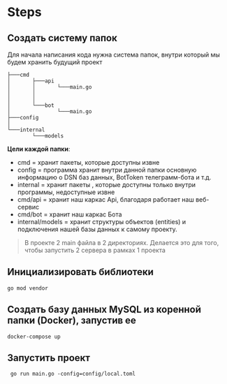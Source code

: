 # Steps 

## Создать систему папок
Для начала написания кода нужна система папок, внутри который мы будем хранить будущий проект

```
├───cmd
│       ├───api
│       │       └───main.go
│       │               
│       │               
│       └───bot
│               └───main.go            
├───config
│       
└───internal
        └───models
```

**Цели каждой папки**:
- cmd = хранит пакеты, которые доступны извне
- config = программа хранит внутри данной папки основную информацию о DSN баз данных, BotToken телеграмм-бота и т.д.
- internal = хранит пакеты , которые доступны только внутри программы, недоступные извне
- cmd/api = хранит наш каркас Api, благодаря работает наш веб-сервис
- cmd/bot = хранит наш каркас Бота
- internal/models = хранит структуры объектов (entities) и подключения нашей базы данных к самому проекту.

>В проекте 2 main файла в 2 директориях. Делается это для того, чтобы запустить 2 сервера в рамках 1 проекта

## Инициализировать библиотеки
```shell
go mod vendor
```
## Создать базу данных MySQL из коренной папки (Docker), запустив ее 
```shell
docker-compose up
```
## Запустить проект
```shell
 go run main.go -config=config/local.toml
```

